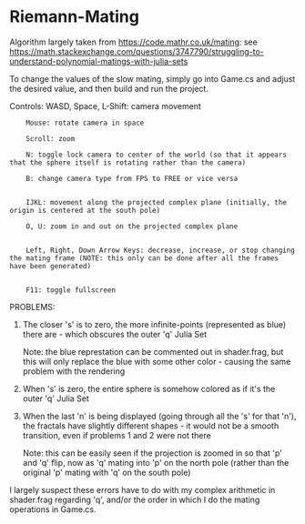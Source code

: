 # Riemann-Mating

Algorithm largely taken from https://code.mathr.co.uk/mating: see https://math.stackexchange.com/questions/3747790/struggling-to-understand-polynomial-matings-with-julia-sets

To change the values of the slow mating, simply go into Game.cs and adjust the desired value, and then build and run the project.

Controls:
		WASD, Space, L-Shift: camera movement
  
		Mouse: rotate camera in space
  
		Scroll: zoom
  
		N: toggle lock camera to center of the world (so that it appears that the sphere itself is rotating rather than the camera)
  
		B: change camera type from FPS to FREE or vice versa
  
     
		IJKL: movement along the projected complex plane (initially, the origin is centered at the south pole)
  
		O, U: zoom in and out on the projected complex plane
  
   
		Left, Right, Down Arrow Keys: decrease, increase, or stop changing the mating frame (NOTE: this only can be done after all the frames have been generated)
  
  
		F11: toggle fullscreen
  


PROBLEMS:
  1. The closer 's' is to zero, the more infinite-points (represented as blue) there are - which obscures the outer 'q' Julia Set
  
     Note: the blue represtation can be commented out in shader.frag, but this will only replace the blue with some other color - causing the same problem with the rendering
  2. When 's' is zero, the entire sphere is somehow colored as if it's the outer 'q' Julia Set
  3. When the last 'n' is being displayed (going through all the 's' for that 'n'), the fractals have slightly different shapes - it would not be a smooth transition, even if problems 1 and 2 were not there
  
     Note: this can be easily seen if the projection is zoomed in so that 'p' and 'q' flip, now as 'q' mating into 'p' on the north pole (rather than the original 'p' mating with 'q' on the south pole)


I largely suspect these errors have to do with my complex arithmetic in shader.frag regarding 'q', and/or the order in which I do the mating operations in Game.cs.
